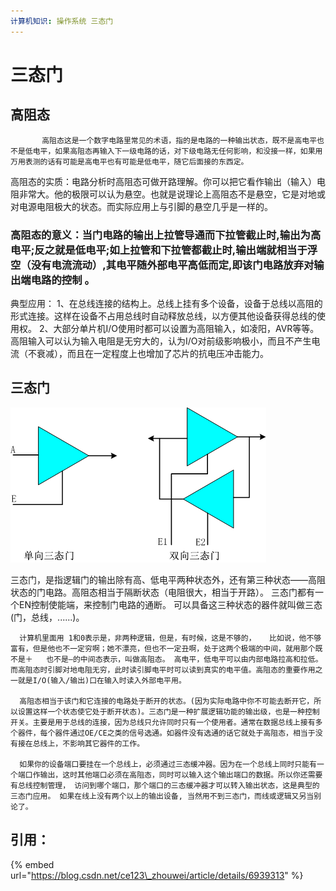 ```yaml
---
计算机知识: 操作系统 三态门
---
```


# 三态门

## 高阻态



```text
       高阻态这是一个数字电路里常见的术语，指的是电路的一种输出状态，既不是高电平也不是低电平，如果高阻态再输入下一级电路的话，对下级电路无任何影响，和没接一样，如果用万用表测的话有可能是高电平也有可能是低电平，随它后面接的东西定。
```

高阻态的实质：电路分析时高阻态可做开路理解。你可以把它看作输出（输入）电阻非常大。他的极限可以认为悬空。也就是说理论上高阻态不是悬空，它是对地或对电源电阻极大的状态。而实际应用上与引脚的悬空几乎是一样的。

### 高阻态的意义：当门电路的输出上拉管导通而下拉管截止时,输出为高电平;反之就是低电平;如上拉管和下拉管都截止时,输出端就相当于浮空（没有电流流动）,其电平随外部电平高低而定,即该门电路放弃对输出端电路的控制 。



典型应用： 1、在总线连接的结构上。总线上挂有多个设备，设备于总线以高阻的形式连接。这样在设备不占用总线时自动释放总线，以方便其他设备获得总线的使用权。 2、大部分单片机I/O使用时都可以设置为高阻输入，如凌阳，AVR等等。高阻输入可以认为输入电阻是无穷大的，认为I/O对前级影响极小，而且不产生电流（不衰减），而且在一定程度上也增加了芯片的抗电压冲击能力。

## 三态门

![](../../.gitbook/assets/image%20%2818%29.png)

三态门，是指逻辑门的输出除有高、低电平两种状态外，还有第三种状态——高阻状态的门电路。高阻态相当于隔断状态（电阻很大，相当于开路）。 三态门都有一个EN控制使能端，来控制门电路的通断。 可以具备这三种状态的器件就叫做三态\(门，总线，......\)。

```text
  计算机里面用 1和0表示是，非两种逻辑，但是，有时候，这是不够的，   比如说，他不够富有，但是他也不一定穷啊；她不漂亮，但也不一定丑啊，处于这两个极端的中间，就用那个既不是＋   也不是―的中间态表示，叫做高阻态。 高电平，低电平可以由内部电路拉高和拉低。而高阻态时引脚对地电阻无穷，此时读引脚电平时可以读到真实的电平值。高阻态的重要作用之一就是I/O(输入/输出)口在输入时读入外部电平用。

  高阻态相当于该门和它连接的电路处于断开的状态。(因为实际电路中你不可能去断开它，所以设置这样一个状态使它处于断开状态)。三态门是一种扩展逻辑功能的输出级，也是一种控制开关。主要是用于总线的连接，因为总线只允许同时只有一个使用者。通常在数据总线上接有多个器件，每个器件通过OE/CE之类的信号选通。如器件没有选通的话它就处于高阻态，相当于没有接在总线上，不影响其它器件的工作。

  如果你的设备端口要挂在一个总线上，必须通过三态缓冲器。因为在一个总线上同时只能有一个端口作输出，这时其他端口必须在高阻态，同时可以输入这个输出端口的数据。所以你还需要有总线控制管理， 访问到哪个端口，那个端口的三态缓冲器才可以转入输出状态，这是典型的三态门应用。 如果在线上没有两个以上的输出设备, 当然用不到三态门，而线或逻辑又另当别论了。
```



## 引用：

{% embed url="https://blog.csdn.net/ce123\_zhouwei/article/details/6939313" %}

